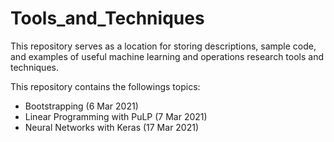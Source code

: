 # Tools_and_Techniques
This repository serves as a location for storing descriptions, sample code, and examples of useful machine learning and operations research tools and techniques.

This repository contains the followings topics:
- Bootstrapping (6 Mar 2021)
- Linear Programming with PuLP (7 Mar 2021)
- Neural Networks with Keras (17 Mar 2021)
